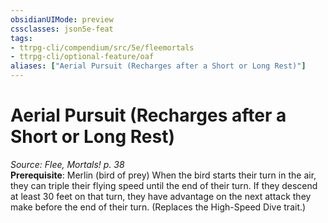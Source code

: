 ```yaml
---
obsidianUIMode: preview
cssclasses: json5e-feat
tags:
- ttrpg-cli/compendium/src/5e/fleemortals
- ttrpg-cli/optional-feature/oaf
aliases: ["Aerial Pursuit (Recharges after a Short or Long Rest)"]
---
```

# Aerial Pursuit (Recharges after a Short or Long Rest)
*Source: Flee, Mortals! p. 38*  
**Prerequisite**: Merlin (bird of prey)
When the bird starts their turn in the air, they can triple their flying speed until the end of their turn. If they descend at least 30 feet on that turn, they have advantage on the next attack they make before the end of their turn. (Replaces the High-Speed Dive trait.)
